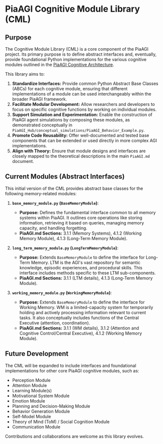 # PiaAGI Cognitive Module Library (CML)

## Purpose

The Cognitive Module Library (CML) is a core component of the PiaAGI project. Its primary purpose is to define abstract interfaces and, eventually, provide foundational Python implementations for the various cognitive modules outlined in the [PiaAGI Cognitive Architecture](../../PiaAGI.md#4-the-piaagi-cognitive-architecture).

This library aims to:
1.  **Standardize Interfaces:** Provide common Python Abstract Base Classes (ABCs) for each cognitive module, ensuring that different implementations of a module can be used interchangeably within the broader PiaAGI framework.
2.  **Facilitate Modular Development:** Allow researchers and developers to focus on specific cognitive functions by working on individual modules.
3.  **Support Simulation and Experimentation:** Enable the construction of PiaAGI agent simulations by composing these modules, as demonstrated conceptually in `PiaAGI_Hub/conceptual_simulations/PiaAGI_Behavior_Example.py`.
4.  **Promote Code Reusability:** Offer well-documented and tested base components that can be extended or used directly in more complex AGI implementations.
5.  **Align with Theory:** Ensure that module designs and interfaces are closely mapped to the theoretical descriptions in the main `PiaAGI.md` document.

## Current Modules (Abstract Interfaces)

This initial version of the CML provides abstract base classes for the following memory-related modules:

1.  **`base_memory_module.py` (`BaseMemoryModule`)**:
    *   **Purpose:** Defines the fundamental interface common to all memory systems within PiaAGI. It outlines core operations like storing information, retrieving it based on queries, managing memory capacity, and handling forgetting.
    *   **PiaAGI.md Sections:** 3.1.1 (Memory Systems), 4.1.2 (Working Memory Module), 4.1.3 (Long-Term Memory Module).

2.  **`long_term_memory_module.py` (`LongTermMemoryModule`)**:
    *   **Purpose:** Extends `BaseMemoryModule` to define the interface for Long-Term Memory. LTM is the AGI's vast repository for semantic knowledge, episodic experiences, and procedural skills. This interface includes methods specific to these LTM sub-components.
    *   **PiaAGI.md Sections:** 3.1.1 (LTM details), 4.1.3 (Long-Term Memory Module).

3.  **`working_memory_module.py` (`WorkingMemoryModule`)**:
    *   **Purpose:** Extends `BaseMemoryModule` to define the interface for Working Memory. WM is a limited-capacity system for temporarily holding and actively processing information relevant to current tasks. It also conceptually includes functions of the Central Executive (attention, coordination).
    *   **PiaAGI.md Sections:** 3.1.1 (WM details), 3.1.2 (Attention and Cognitive Control/Central Executive), 4.1.2 (Working Memory Module).

## Future Development

The CML will be expanded to include interfaces and foundational implementations for other core PiaAGI cognitive modules, such as:
*   Perception Module
*   Attention Module
*   Learning Module(s)
*   Motivational System Module
*   Emotion Module
*   Planning and Decision-Making Module
*   Behavior Generation Module
*   Self-Model Module
*   Theory of Mind (ToM) / Social Cognition Module
*   Communication Module

Contributions and collaborations are welcome as this library evolves.
```
